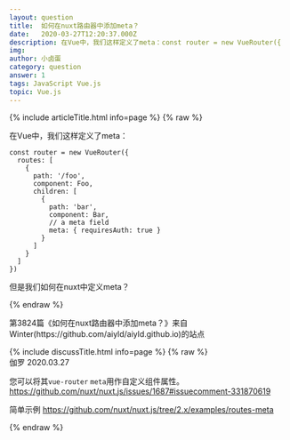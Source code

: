 ```yaml
---
layout: question
title:  如何在nuxt路由器中添加meta？
date:   2020-03-27T12:20:37.000Z
description: 在Vue中，我们这样定义了meta：const router = new VueRouter({  routes  \[    {      pa...
img: 
author: 小卤蛋
category: question
answer: 1
tags: JavaScript Vue.js
topic: Vue.js
---
```

<div class="article-root">
  <div class="article">
    {% include articleTitle.html info=page %}
    {% raw %}
    <div class="article-content"><p><font style="vertical-align: inherit;"><font style="vertical-align: inherit;">在Vue中，我们这样定义了meta：</font></font></p>

<pre><code>const router = new VueRouter({<font></font>
  routes: [<font></font>
    {<font></font>
      path: '/foo',<font></font>
      component: Foo,<font></font>
      children: [<font></font>
        {<font></font>
          path: 'bar',<font></font>
          component: Bar,<font></font>
          // a meta field<font></font>
          meta: { requiresAuth: true }<font></font>
        }<font></font>
      ]<font></font>
    }<font></font>
  ]<font></font>
})<font></font>
</code></pre>

<p><font style="vertical-align: inherit;"><font style="vertical-align: inherit;">但是我们如何在nuxt中定义meta？</font></font></p></div>
    {% endraw %}
  </div>
  <p class="winter_mark">第3824篇《如何在nuxt路由器中添加meta？》来自Winter(https://github.com/aiyld/aiyld.github.io)的站点</p>
  <div class="discuss-wrapper">
    {% include discussTitle.html info=page %}
    {% raw %}
    <div class="discuss-item">
        <div class="discuss-parent">
          <div class="discuss-meta">
            <span class="discuss-user">伽罗</span>
            <span class="discuss-time">2020.03.27</span>
          </div>
          <div class="discuss-comment"><p><font style="vertical-align: inherit;"><font style="vertical-align: inherit;">您可以将其</font></font><code>vue-router</code> <code>meta</code><font style="vertical-align: inherit;"><font style="vertical-align: inherit;">用作自定义组件属性。
</font></font><a href="https://github.com/nuxt/nuxt.js/issues/1687#issuecomment-331870619" rel="noreferrer"><font style="vertical-align: inherit;"><font style="vertical-align: inherit;">https://github.com/nuxt/nuxt.js/issues/1687#issuecomment-331870619</font></font></a></p>

<p><font style="vertical-align: inherit;"><font style="vertical-align: inherit;">简单示例
 </font></font><a href="https://github.com/nuxt/nuxt.js/tree/2.x/examples/routes-meta" rel="noreferrer"><font style="vertical-align: inherit;"><font style="vertical-align: inherit;">https://github.com/nuxt/nuxt.js/tree/2.x/examples/routes-meta</font></font></a></p></div>
        </div></div>
    {% endraw %}
  </div>
<div>
